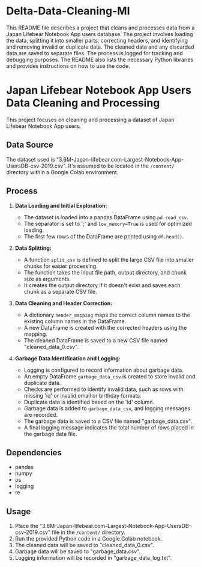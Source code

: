 # Delta-Data-Cleaning-MI

This README file describes a project that cleans and processes data from a Japan Lifebear Notebook App users database. The project involves loading the data, splitting it into smaller parts, correcting headers, and identifying and removing invalid or duplicate data. The cleaned data and any discarded data are saved to separate files. The process is logged for tracking and debugging purposes. The README also lists the necessary Python libraries and provides instructions on how to use the code.

# Japan Lifebear Notebook App Users Data Cleaning and Processing

This project focuses on cleaning and processing a dataset of Japan Lifebear Notebook App users. 

## Data Source

The dataset used is "3.6M-Japan-lifebear.com-Largest-Notebook-App-UsersDB-csv-2019.csv". It's assumed to be located in the `/content/` directory within a Google Colab environment.

## Process

1. **Data Loading and Initial Exploration:**
    - The dataset is loaded into a pandas DataFrame using `pd.read_csv`.
    - The separator is set to ';' and `low_memory=True` is used for optimized loading.
    - The first few rows of the DataFrame are printed using `df.head()`.

2. **Data Splitting:**
    - A function `split_csv` is defined to split the large CSV file into smaller chunks for easier processing.
    - The function takes the input file path, output directory, and chunk size as arguments.
    - It creates the output directory if it doesn't exist and saves each chunk as a separate CSV file.

3. **Data Cleaning and Header Correction:**
    - A dictionary `header_mapping` maps the correct column names to the existing column names in the DataFrame.
    - A new DataFrame is created with the corrected headers using the mapping.
    - The cleaned DataFrame is saved to a new CSV file named "cleaned_data_0.csv".

4. **Garbage Data Identification and Logging:**
    - Logging is configured to record information about garbage data.
    - An empty DataFrame `garbage_data_csv` is created to store invalid and duplicate data.
    - Checks are performed to identify invalid data, such as rows with missing 'id' or invalid email or birthday formats.
    - Duplicate data is identified based on the 'id' column.
    - Garbage data is added to `garbage_data_csv`, and logging messages are recorded.
    - The garbage data is saved to a CSV file named "garbage_data.csv".
    - A final logging message indicates the total number of rows placed in the garbage data file.

## Dependencies

- pandas
- numpy
- os
- logging
- re

## Usage

1. Place the "3.6M-Japan-lifebear.com-Largest-Notebook-App-UsersDB-csv-2019.csv" file in the `/content/` directory.
2. Run the provided Python code in a Google Colab notebook.
3. The cleaned data will be saved to "cleaned_data_0.csv".
4. Garbage data will be saved to "garbage_data.csv".
5. Logging information will be recorded in "garbage_data_log.txt".
